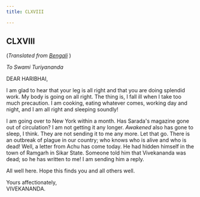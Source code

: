 ```yaml
---
title: CLXVIII

---
```





  

  


## CLXVIII

(*Translated from [Bengali](b8450e8168.pdf)* )

*To Swami Turiyananda*

DEAR HARIBHAI,

I am glad to hear that your leg is all right and that you are doing
splendid work. My body is going on all right. The thing is, I fall ill
when I take too much precaution. I am cooking, eating whatever comes,
working day and night, and I am all right and sleeping soundly!

I am going over to New York within a month. Has Sarada's magazine gone
out of circulation? I am not getting it any longer. *Awakened* also has
gone to sleep, I think. They are not sending it to me any more. Let that
go. There is an outbreak of plague in our country; who knows who is
alive and who is dead! Well, a letter from Achu has come today. He had
hidden himself in the town of Ramgarh in Sikar State. Someone told him
that Vivekananda was dead; so he has written to me! I am sending him a
reply.

All well here. Hope this finds you and all others well.

Yours affectionately,  
VIVEKANANDA.


